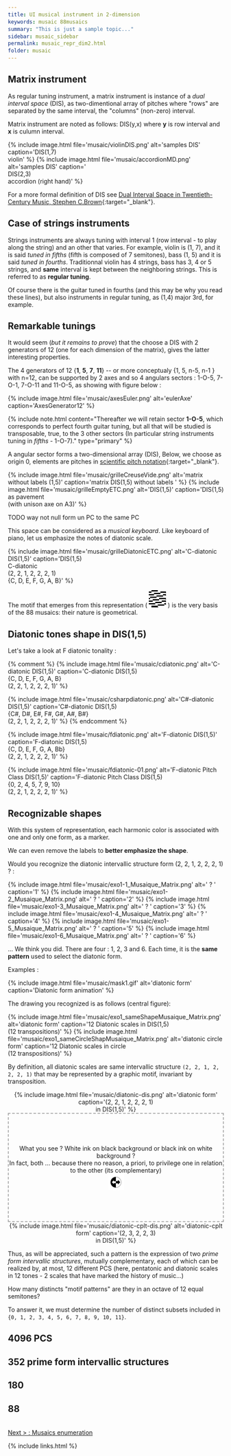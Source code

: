 ```yaml
---
title: UI musical instrument in 2-dimension
keywords: musaic 88musaics
summary: "This is just a sample topic..."
sidebar: musaic_sidebar
permalink: musaic_repr_dim2.html
folder: musaic
---
```



## Matrix instrument

As regular tuning instrument, a matrix instrument is instance of a *dual interval space* (DIS), as two-dimentional array of pitches where "rows" are separated by the same interval, the "columns" (non-zero) interval. 

Matrix instrument are noted as follows: DIS(y,x) where **y** is row interval and **x** is culumn interval. 

{% include image.html file='musaic/violinDIS.png'  alt='samples DIS' caption='DIS(1,7)<br/>violin' %}
{% include image.html file='musaic/accordionMD.png'  alt='samples DIS' caption='<br/>DIS(2,3)<br/>accordion (right hand)' %}

For a more formal definition of DIS see [Dual Interval Space in Twentieth-Century Music, Stephen C.Brown](http://mts.oxfordjournals.org/content/25/1/35.abstract){:target="_blank"}.


## Case of strings instruments

Strings instruments are always tuning with interval 1 (row interval - to play along the string) and an other that varies. For example, violin is (1, 7), and it is said *tuned in fifths* (fifth is composed of 7 semitones), bass (1, 5) and it is said *tuned in fourths*. Traditionnal violin has 4 strings, bass has 3, 4 or 5 strings, and **same** interval is kept between the neighboring strings. This is referred to as **regular tuning**.

Of course there is the guitar tuned in fourths (and this may be why you read these lines), but also instruments in regular tuning, as (1,4) major 3rd, for example.

## Remarkable tunings

It would seem (*but it remains to prove*) that the choose a DIS with 2 generators of 12 (one for each dimension of the matrix), gives the latter interesting properties.

The 4 generators of 12 {**1**, **5**, **7**, **11**}  -- or more conceptualy {1, 5, n-5, n-1 } with n=12, can be supported by 2 axes and so 4 angulars sectors : 1-O-5, 7-O-1, 7-O-11 and 11-O-5, as showing with figure below :

{% include image.html file='musaic/axesEuler.png'  alt='eulerAxe' caption='AxesGenerator12' %}

{% include note.html content="Thereafter we will retain sector **1-O-5**, which corresponds to perfect fourth guitar tuning, but all that will be studied is transposable, true, to the 3 other sectors (In particular string instruments tuning in *fifths* - 1-O-7)."  type="primary"  %}

A angular sector forms a two-dimensional array (DIS), Below, we choose as origin 0, elements are pitches in [scientific pitch notation](https://en.wikipedia.org/wiki/Scientific_pitch_notation){:target="_blank"}.


{% include image.html file='musaic/grilleCreuseVide.png'  alt='matrix without labels (1,5)' caption='matrix DIS(1,5) without labels ' %}
{% include image.html file='musaic/grilleEmptyETC.png'  alt='DIS(1,5)' caption='DIS(1,5) as pavement<br/>(with unison axe on A3)' %}

TODO way not null form un PC to the same PC

This space can be considered as a *musical keyboard*. Like keyboard of piano, let us emphasize the notes of diatonic scale.

{% include image.html file='musaic/grilleDiatonicETC.png' alt='C-diatonic DIS(1,5)' caption='DIS(1,5)<br/>C-diatonic <br/>(2, 2, 1, 2, 2, 2, 1)<br/>{C, D, E, F, G, A, B}' %}


The motif that emerges from this representation ( <span><img src="images/musaic/car-diato.png" /></span> ) is the very basis of the 88 musaics: their nature is geometrical.

## Diatonic tones shape in DIS(1,5)

Let's take a look at F diatonic tonality :

{% comment %}
{% include image.html file='musaic/cdiatonic.png' alt='C-diatonic DIS(1,5)' caption='C-diatonic DIS(1,5)<br/>{C, D, E, F, G, A, B}<br/>(2, 2, 1, 2, 2, 2, 1)' %}

{% include image.html file='musaic/csharpdiatonic.png' alt='C#-diatonic DIS(1,5)' caption='C#-diatonic DIS(1,5)<br/>{C#, D#, E#, F#, G#, A#, B#}<br/>(2, 2, 1, 2, 2, 2, 1)' %}
{% endcomment %}

{% include image.html file='musaic/fdiatonic.png' alt='F-diatonic DIS(1,5)' caption='F-diatonic DIS(1,5)<br/>{C, D, E, F, G, A, Bb}<br/>(2, 2, 1, 2, 2, 2, 1)' %}

{% include image.html file='musaic/fdiatonic-01.png' alt='F-diatonic Pitch Class  DIS(1,5)' caption='F-diatonic Pitch Class DIS(1,5)<br/>{0, 2, 4, 5, 7, 9, 10}<br/>(2, 2, 1, 2, 2, 2, 1)' %}


## Recognizable shapes


With this system of representation, each harmonic color is associated with one and only one form, as a marker.

We can even remove the labels to **better emphasize the shape**.

Would you recognize the diatonic intervallic structure form (2, 2, 1, 2, 2, 2, 1) ? :

{% include image.html file='musaic/exo1-1_Musaique_Matrix.png' alt=' ? ' caption='1' %}
{% include image.html file='musaic/exo1-2_Musaique_Matrix.png' alt=' ? ' caption='2' %}
{% include image.html file='musaic/exo1-3_Musaique_Matrix.png' alt=' ? ' caption='3' %}
{% include image.html file='musaic/exo1-4_Musaique_Matrix.png' alt=' ? ' caption='4' %}
{% include image.html file='musaic/exo1-5_Musaique_Matrix.png' alt=' ? ' caption='5' %}
{% include image.html file='musaic/exo1-6_Musaique_Matrix.png' alt=' ? ' caption='6' %}

... We think you did. There are four : 1, 2, 3 and 6. Each time, it is the **same pattern** used to select the diatonic form. 

Examples :


{% include image.html file='musaic/mask1.gif' alt='diatonic form' caption='Diatonic form animation' %}

The drawing you recognized is as follows (central figure):


{% include image.html file='musaic/exo1_sameShapeMusaique_Matrix.png' alt='diatonic form' caption='12 Diatonic scales in DIS(1,5)<br/>(12 transpositions)' %}
{% include image.html file='musaic/exo1_sameCircleShapMusaique_Matrix.png' alt='diatonic circle form' caption='12 Diatonic scales in circle<br/>(12 transpositions)' %}


By definition, all diatonic scales are same intervallic structure `(2, 2, 1, 2, 2, 2, 1)` that may be represented by a graphic motif, invariant by transposition.

<div class="row">
  <div class="col-md-4" style="text-align: center">
    {% include image.html file='musaic/diatonic-dis.png' alt='diatonic form' caption='(2, 2, 1, 2, 2, 2, 1)<br/>in DIS(1,5)' %}
  </div>
  <div class="col-md-4" style=" height: 250px; line-height: 250px; text-align: center; border: 2px dashed #AAA;">
    <span style=" display: inline-block;  vertical-align: middle; line-height: normal;">
      What you see ? White ink on black background or black ink on white background ? <br/>
      In fact, both ... because there no reason, a priori, to privilege one in relation to the other (its complementary)<br/>
      <span> <img src="images/musaic/cplt_clock.png"/> <!-- img src="images/musaic/yinyang.png" / --></span></span>
  </div>
  <div class="col-md-4" style="text-align: center">    
  {% include image.html file='musaic/diatonic-cplt-dis.png' alt='diatonic-cplt form' caption='(2, 3, 2, 2, 3)<br/>in DIS(1,5)' %}
  </div>
</div>

Thus, as will be appreciated, such a pattern is the expression of two *prime form intervallic structures*, mutually complementary, each of which can be realized by, at most, 12 different PCS (here, pentatonic and diatonic scales in 12 tones - 2 scales that have marked the history of music...)

How many distincts "motif patterns" are they in an octave of 12 equal semitones?

To answer it, we must determine the number of distinct subsets included in `{0, 1, 2, 3, 4, 5, 6, 7, 8, 9, 10, 11}`.


## 4096 PCS

## 352 prime form intervallic structures

## 180 

## 88

<br/>
<a href="musaic_enumeration.html" type="button">Next > : Musaics enumeration</a>

{% include links.html %}
